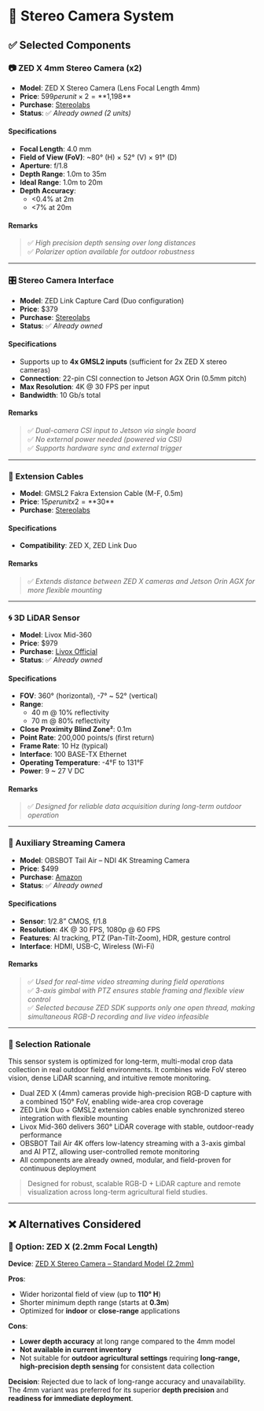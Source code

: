 # 🎥 Stereo Camera System

## ✅ Selected Components

### 📷 ZED X 4mm Stereo Camera (x2)

- **Model**: ZED X Stereo Camera (Lens Focal Length 4mm)
- **Price**: $599 per unit × 2 = **$1,198**
- **Purchase**: [Stereolabs](https://www.stereolabs.com/store/products/zed-x-stereo-camera)
- **Status**: ✅ *Already owned (2 units)*

#### Specifications
- **Focal Length**: 4.0 mm  
- **Field of View (FoV)**: ~80° (H) × 52° (V) × 91° (D)  
- **Aperture**: f/1.8  
- **Depth Range**: 1.0m to 35m  
- **Ideal Range**: 1.0m to 20m  
- **Depth Accuracy**:  
  - <0.4% at 2m  
  - <7% at 20m  

#### Remarks
> ✅ *High precision depth sensing over long distances*  
> ✅ *Polarizer option available for outdoor robustness*

---

### 🎛️ Stereo Camera Interface

- **Model**: ZED Link Capture Card (Duo configuration)  
- **Price**: $379  
- **Purchase**: [Stereolabs](https://www.stereolabs.com/store/products/zed-link-capture-card)  
- **Status**: ✅ *Already owned*

#### Specifications
- Supports up to **4x GMSL2 inputs** (sufficient for 2x ZED X stereo cameras)
- **Connection**: 22-pin CSI connection to Jetson AGX Orin (0.5mm pitch)
- **Max Resolution**: 4K @ 30 FPS per input  
- **Bandwidth**: 10 Gb/s total  

#### Remarks
> ✅ *Dual-camera CSI input to Jetson via single board*  
> ✅ *No external power needed (powered via CSI)*  
> ✅ *Supports hardware sync and external trigger*  

---

### 🔌 Extension Cables

- **Model**: GMSL2 Fakra Extension Cable (M-F, 0.5m)
- **Price**: $15 per unit x 2 = **$30**
- **Purchase**: [Stereolabs](https://www.stereolabs.com/store/products/gmsl2-fakra-cables)

#### Specifications
- **Compatibility**: ZED X, ZED Link Duo

#### Remarks
> ✅ *Extends distance between ZED X cameras and Jetson Orin AGX for more flexible mounting*  

---

### 🌀 3D LiDAR Sensor

- **Model**: Livox Mid-360  
- **Price**: $979  
- **Purchase**: [Livox Official](https://www.livoxtech.com/mid-360)  
- **Status**: ✅ *Already owned*

#### Specifications
- **FOV**: 360° (horizontal), -7° ~ 52° (vertical)  
- **Range**: 
  - 40 m @ 10% reflectivity
  - 70 m @ 80% reflectivity
- **Close Proximity Blind Zone²**: 0.1m
- **Point Rate**: 200,000 points/s (first return)
- **Frame Rate**: 10 Hz (typical)
- **Interface**: 100 BASE-TX Ethernet
- **Operating Temperature**: -4°F to 131°F
- **Power**: 9 ~ 27 V DC

#### Remarks
> ✅ *Designed for reliable data acquisition during long-term outdoor operation*

---

### 🎥 Auxiliary Streaming Camera

- **Model**: OBSBOT Tail Air – NDI 4K Streaming Camera  
- **Price**: $499  
- **Purchase**: [Amazon](https://www.amazon.com/dp/B0CJLJHS3T/)  
- **Status**: ✅ *Already owned*

#### Specifications
- **Sensor**: 1/2.8” CMOS, f/1.8  
- **Resolution**: 4K @ 30 FPS, 1080p @ 60 FPS  
- **Features**: AI tracking, PTZ (Pan-Tilt-Zoom), HDR, gesture control  
- **Interface**: HDMI, USB-C, Wireless (Wi-Fi)  

#### Remarks
> ✅ *Used for real-time video streaming during field operations*  
> ✅ *3-axis gimbal with PTZ ensures stable framing and flexible view control*  
> ✅ *Selected because ZED SDK supports only one open thread, making simultaneous RGB-D recording and live video infeasible*  

---

### 📌 Selection Rationale

This sensor system is optimized for long-term, multi-modal crop data collection in real outdoor field environments. It combines wide FoV stereo vision, dense LiDAR scanning, and intuitive remote monitoring.

- Dual ZED X (4mm) cameras provide high-precision RGB-D capture with a combined 150° FoV, enabling wide-area crop coverage
- ZED Link Duo + GMSL2 extension cables enable synchronized stereo integration with flexible mounting
- Livox Mid-360 delivers 360° LiDAR coverage with stable, outdoor-ready performance
- OBSBOT Tail Air 4K offers low-latency streaming with a 3-axis gimbal and AI PTZ, allowing user-controlled remote monitoring
- All components are already owned, modular, and field-proven for continuous deployment

> Designed for robust, scalable RGB-D + LiDAR capture and remote visualization across long-term agricultural field studies.
---

## ❌ Alternatives Considered

### 📌 Option: ZED X (2.2mm Focal Length)

**Device**: [ZED X Stereo Camera – Standard Model (2.2mm)](https://www.stereolabs.com/zed-x)

**Pros**:
- Wider horizontal field of view (up to **110° H**)
- Shorter minimum depth range (starts at **0.3m**)
- Optimized for **indoor** or **close-range** applications

**Cons**:
- **Lower depth accuracy** at long range compared to the 4mm model  
- **Not available in current inventory**  
- Not suitable for **outdoor agricultural settings** requiring **long-range, high-precision depth sensing** for consistent data collection

**Decision**: Rejected due to lack of long-range accuracy and unavailability. The 4mm variant was preferred for its superior **depth precision** and **readiness for immediate deployment**.
